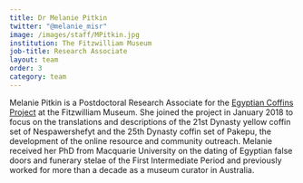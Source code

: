 ```yaml
---
title: Dr Melanie Pitkin
twitter: "@melanie_misr"
image: /images/staff/MPitkin.jpg
institution: The Fitzwilliam Museum
job-title: Research Associate
layout: team
order: 3
category: team
---
```

Melanie Pitkin is a Postdoctoral Research Associate for the [Egyptian Coffins Project](https://egyptiancoffins.org) at the Fitzwilliam Museum.
 She joined the project in January 2018 to focus on the translations and descriptions of the 21st Dynasty yellow coffin
 set of Nespawershefyt and the 25th Dynasty coffin set of Pakepu, the development of the online resource and community
 outreach. Melanie received her PhD from Macquarie University on the dating of Egyptian false doors and funerary stelae
 of the First Intermediate Period and previously worked for more than a decade as a museum curator in Australia.
